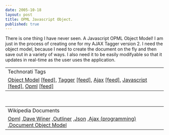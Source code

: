 ```yaml
---
date: 2005-10-18
layout: post
title: OPML Javascript Object.
published: true
---
```

There is one thing I have never seen.  A Javascript OPML Object Model!  I am just in the process of creating one for my AJAX Tagger version 2.  I need the object model, because I need to create the document on the fly and then save out in a variety of ways.  I also need it to be easily modifyable so that it updates in real-time as the user uses the application.<p /><table class="TechnoratiHead TagHeader">
<tr><td>Technorati Tags</td></tr>
<tr class="Technorati"><td>
<a href="http://www.technorati.com/tag/Object%20Model" class="Tag" rel="tag">Object Model</a> <a href="http://feeds.technorati.com/feed/posts/tag/Object%20Model" class="Tag">[feed]</a>, <a href="http://www.technorati.com/tag/Tagger" class="Tag" rel="tag">Tagger</a> <a href="http://feeds.technorati.com/feed/posts/tag/Tagger" class="Tag">[feed]</a>, <a href="http://www.technorati.com/tag/Ajax" class="Tag" rel="tag">Ajax</a> <a href="http://feeds.technorati.com/feed/posts/tag/Ajax" class="Tag">[feed]</a>, <a href="http://www.technorati.com/tag/Javascript" class="Tag" rel="tag">Javascript</a> <a href="http://feeds.technorati.com/feed/posts/tag/Javascript" class="Tag">[feed]</a>, <a href="http://www.technorati.com/tag/Opml" class="Tag" rel="tag">Opml</a> <a href="http://feeds.technorati.com/feed/posts/tag/Opml" class="Tag">[feed]</a>
</td></tr>
</table><br /><table class="TechnoratiHead TagHeader">
<tr><td>Wikipedia Documents</td></tr>
<tr class="Technorati"><td>
<a href="http://en.wikipedia.org/wiki/OPML">Opml</a> ,<a href="http://en.wikipedia.org/wiki/Dave_Winer">Dave Winer</a> ,<a href="http://en.wikipedia.org/wiki/Outliner">Outliner</a> ,<a href="http://en.wikipedia.org/wiki/JSON">Json</a> ,<a href="http://en.wikipedia.org/wiki/Ajax_(programming)">Ajax (programming)</a> ,<a href="http://en.wikipedia.org/wiki/Document_Object_Model">Document Object Model</a>
</td></tr>
</table><div class="blogger-post-footer"><img class="posterous_download_image" src="https://blogger.googleusercontent.com/tracker/8109338-112966401800727861?l=www.kinlan.co.uk%2Findex.html" height="1" alt="" width="1" /></div>

